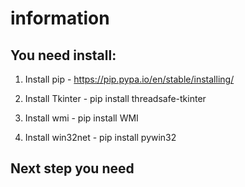 # information

## You need install:

1. Install pip - https://pip.pypa.io/en/stable/installing/

2. Install Tkinter - pip install threadsafe-tkinter

3. Install wmi - pip install WMI

4. Install win32net - pip install pywin32

## Next step you need 
